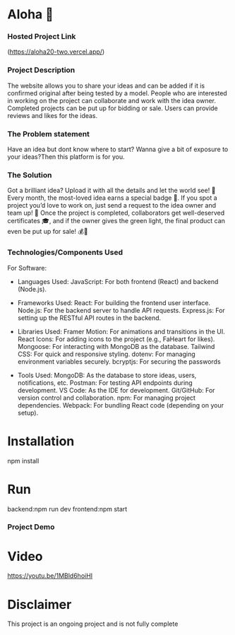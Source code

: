 # Aloha 🎯

### Hosted Project Link

(https://aloha20-two.vercel.app/)

### Project Description

The website allows you to share your ideas and can be added if it is confirmed original after being tested by a model. People who are interested in working on the project can collaborate and work with the idea owner. Completed projects can be put up for bidding or sale. Users can provide reviews and likes for the ideas.

### The Problem statement

Have an idea but dont know where to start? Wanna give a bit of exposure to your ideas?Then this platform is for you.

### The Solution

Got a brilliant idea? Upload it with all the details and let the world see! 🌟 Every month, the most-loved idea earns a special badge 🏅. If you spot a project you’d love to work on, just send a request to the idea owner and team up! 🤝 Once the project is completed, collaborators get well-deserved certificates 🎓, and if the owner gives the green light, the final product can even be put up for sale! 💰🚀

### Technologies/Components Used

For Software:

* Languages Used: JavaScript: For both frontend (React) and backend (Node.js).

* Frameworks Used: React: For building the frontend user interface. Node.js: For the backend server to handle API requests. Express.js: For setting up the RESTful API routes in the backend.

* Libraries Used: Framer Motion: For animations and transitions in the UI. React Icons: For adding icons to the project (e.g., FaHeart for likes). Mongoose: For interacting with MongoDB as the database. Tailwind CSS: For quick and responsive styling. dotenv: For managing environment variables securely. bcryptjs: For securing the passwords

* Tools Used: MongoDB: As the database to store ideas, users, notifications, etc. Postman: For testing API endpoints during development. VS Code: As the IDE for development. Git/GitHub: For version control and collaboration. npm: For managing project dependencies. Webpack: For bundling React code (depending on your setup).

# Installation

npm install

# Run

backend:npm run dev
frontend:npm start

### Project Demo

# Video
https://youtu.be/1MBld6hoiHI

# Disclaimer
This project is an ongoing project and is not fully complete

